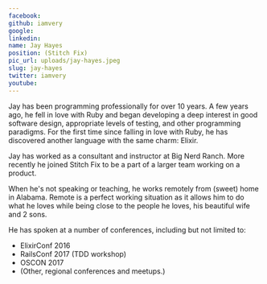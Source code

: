 ```yaml
---
facebook: 
github: iamvery
google: 
linkedin: 
name: Jay Hayes
position: (Stitch Fix)
pic_url: uploads/jay-hayes.jpeg
slug: jay-hayes
twitter: iamvery
youtube: 
---
```

Jay has been programming professionally for over 10 years. A few years ago, he fell in love with Ruby and began developing a deep interest in good software design, appropriate levels of testing, and other programming paradigms. For the first time since falling in love with Ruby, he has discovered another language with the same charm: Elixir.

Jay has worked as a consultant and instructor at Big Nerd Ranch. More recently he joined Stitch Fix to be a part of a larger team working on a product.

When he's not speaking or teaching, he works remotely from (sweet) home in Alabama. Remote is a perfect working situation as it allows him to do what he loves while being close to the people he loves, his beautiful wife and 2 sons.

 He has spoken at a number of conferences, including but not limited to:

- ElixirConf 2016
- RailsConf 2017 (TDD workshop)
- OSCON 2017
- (Other, regional conferences and meetups.)
